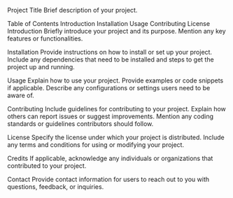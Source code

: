 Project Title
Brief description of your project.

Table of Contents
Introduction
Installation
Usage
Contributing
License
Introduction
Briefly introduce your project and its purpose. Mention any key features or functionalities.

Installation
Provide instructions on how to install or set up your project. Include any dependencies that need to be installed and steps to get the project up and running.

Usage
Explain how to use your project. Provide examples or code snippets if applicable. Describe any configurations or settings users need to be aware of.

Contributing
Include guidelines for contributing to your project. Explain how others can report issues or suggest improvements. Mention any coding standards or guidelines contributors should follow.

License
Specify the license under which your project is distributed. Include any terms and conditions for using or modifying your project.

Credits
If applicable, acknowledge any individuals or organizations that contributed to your project.

Contact
Provide contact information for users to reach out to you with questions, feedback, or inquiries.
